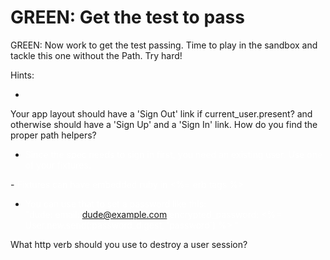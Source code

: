 # GREEN: Get the test to pass

GREEN: Now work to get the test passing. Time to play in the sandbox and tackle this one without the Path. Try hard!

Hints: 
- <span style="color: white">
Your app layout should have a 'Sign Out' link if current_user.present? and otherwise should have a 'Sign Up' and a 'Sign In' link. How do you find the proper path helpers?
</span>

- <span style="color: white"> Since the spec needs to sign in first, you need an existing user. Use one of your fixtures.
</span>
- <span style="color: white"> Fixtures can have embedded ruby in <%= erb tags %> </span>

- <span style="color: white"> You can use that to set a password like this:</br>
"dude:
  email: dude@example.com
  encrypted_password: <%= User.new.send(:password_digest, 'password') %>
"
</span>

What http verb should you use to destroy a user session?

